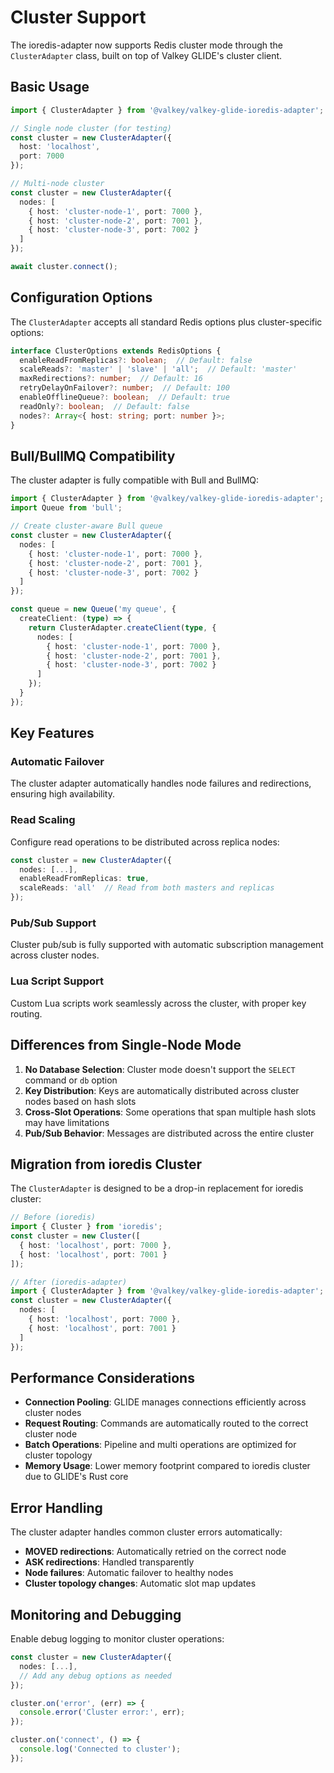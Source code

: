 # Cluster Support

The ioredis-adapter now supports Redis cluster mode through the `ClusterAdapter` class, built on top of Valkey GLIDE's cluster client.

## Basic Usage

```typescript
import { ClusterAdapter } from '@valkey/valkey-glide-ioredis-adapter';

// Single node cluster (for testing)
const cluster = new ClusterAdapter({
  host: 'localhost',
  port: 7000
});

// Multi-node cluster
const cluster = new ClusterAdapter({
  nodes: [
    { host: 'cluster-node-1', port: 7000 },
    { host: 'cluster-node-2', port: 7001 },
    { host: 'cluster-node-3', port: 7002 }
  ]
});

await cluster.connect();
```

## Configuration Options

The `ClusterAdapter` accepts all standard Redis options plus cluster-specific options:

```typescript
interface ClusterOptions extends RedisOptions {
  enableReadFromReplicas?: boolean;  // Default: false
  scaleReads?: 'master' | 'slave' | 'all';  // Default: 'master'
  maxRedirections?: number;  // Default: 16
  retryDelayOnFailover?: number;  // Default: 100
  enableOfflineQueue?: boolean;  // Default: true
  readOnly?: boolean;  // Default: false
  nodes?: Array<{ host: string; port: number }>;
}
```

## Bull/BullMQ Compatibility

The cluster adapter is fully compatible with Bull and BullMQ:

```typescript
import { ClusterAdapter } from '@valkey/valkey-glide-ioredis-adapter';
import Queue from 'bull';

// Create cluster-aware Bull queue
const cluster = new ClusterAdapter({
  nodes: [
    { host: 'cluster-node-1', port: 7000 },
    { host: 'cluster-node-2', port: 7001 },
    { host: 'cluster-node-3', port: 7002 }
  ]
});

const queue = new Queue('my queue', {
  createClient: (type) => {
    return ClusterAdapter.createClient(type, {
      nodes: [
        { host: 'cluster-node-1', port: 7000 },
        { host: 'cluster-node-2', port: 7001 },
        { host: 'cluster-node-3', port: 7002 }
      ]
    });
  }
});
```

## Key Features

### Automatic Failover
The cluster adapter automatically handles node failures and redirections, ensuring high availability.

### Read Scaling
Configure read operations to be distributed across replica nodes:

```typescript
const cluster = new ClusterAdapter({
  nodes: [...],
  enableReadFromReplicas: true,
  scaleReads: 'all'  // Read from both masters and replicas
});
```

### Pub/Sub Support
Cluster pub/sub is fully supported with automatic subscription management across cluster nodes.

### Lua Script Support
Custom Lua scripts work seamlessly across the cluster, with proper key routing.

## Differences from Single-Node Mode

1. **No Database Selection**: Cluster mode doesn't support the `SELECT` command or `db` option
2. **Key Distribution**: Keys are automatically distributed across cluster nodes based on hash slots
3. **Cross-Slot Operations**: Some operations that span multiple hash slots may have limitations
4. **Pub/Sub Behavior**: Messages are distributed across the entire cluster

## Migration from ioredis Cluster

The `ClusterAdapter` is designed to be a drop-in replacement for ioredis cluster:

```typescript
// Before (ioredis)
import { Cluster } from 'ioredis';
const cluster = new Cluster([
  { host: 'localhost', port: 7000 },
  { host: 'localhost', port: 7001 }
]);

// After (ioredis-adapter)
import { ClusterAdapter } from '@valkey/valkey-glide-ioredis-adapter';
const cluster = new ClusterAdapter({
  nodes: [
    { host: 'localhost', port: 7000 },
    { host: 'localhost', port: 7001 }
  ]
});
```

## Performance Considerations

- **Connection Pooling**: GLIDE manages connections efficiently across cluster nodes
- **Request Routing**: Commands are automatically routed to the correct cluster node
- **Batch Operations**: Pipeline and multi operations are optimized for cluster topology
- **Memory Usage**: Lower memory footprint compared to ioredis cluster due to GLIDE's Rust core

## Error Handling

The cluster adapter handles common cluster errors automatically:

- **MOVED redirections**: Automatically retried on the correct node
- **ASK redirections**: Handled transparently
- **Node failures**: Automatic failover to healthy nodes
- **Cluster topology changes**: Automatic slot map updates

## Monitoring and Debugging

Enable debug logging to monitor cluster operations:

```typescript
const cluster = new ClusterAdapter({
  nodes: [...],
  // Add any debug options as needed
});

cluster.on('error', (err) => {
  console.error('Cluster error:', err);
});

cluster.on('connect', () => {
  console.log('Connected to cluster');
});
```
